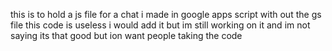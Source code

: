 this is to hold a js file for a chat i made in google apps script
with out the gs file this code is useless
i would add it but im still working on it and im not saying its that good but ion want people taking the code
